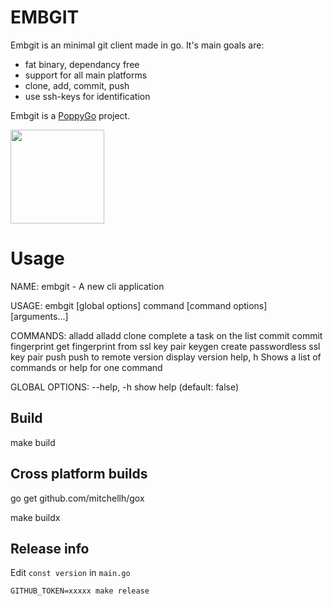 # EMBGIT

Embgit is an minimal git client made in go. It's main goals are:

- fat binary, dependancy free
- support for all main platforms
- clone, add, commit, push
- use ssh-keys for identification

Embgit is a [PoppyGo](https://poppygo.io) project.

<a href="https://poppygo.io"><img src="https://poppygo.io/images/logo-nav.svg" width=150 /></a>

# Usage
NAME:
   embgit - A new cli application

USAGE:
   embgit [global options] command [command options] [arguments...]

COMMANDS:
   alladd       alladd
   clone        complete a task on the list
   commit       commit
   fingerprint  get fingerprint from ssl key pair
   keygen       create passwordless ssl key pair
   push         push to remote
   version      display version
   help, h      Shows a list of commands or help for one command

GLOBAL OPTIONS:
   --help, -h  show help (default: false)

## Build

make build

## Cross platform builds

go get github.com/mitchellh/gox

make buildx

## Release info

Edit ```const version``` in ```main.go```

```
GITHUB_TOKEN=xxxxx make release
```

